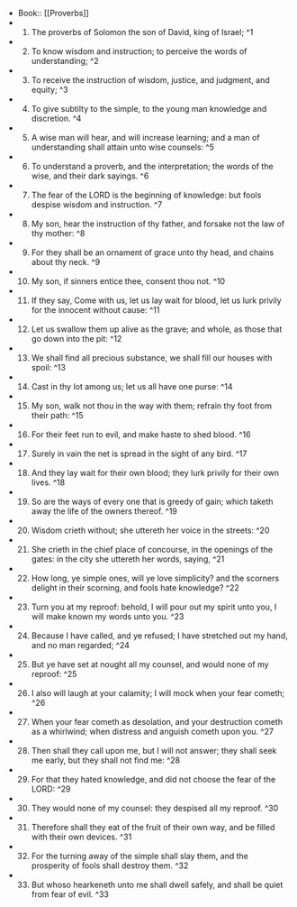 - Book:: [[Proverbs]]
- 1. The proverbs of Solomon the son of David, king of Israel; ^1
- 2. To know wisdom and instruction; to perceive the words of understanding; ^2
- 3. To receive the instruction of wisdom, justice, and judgment, and equity; ^3
- 4. To give subtilty to the simple, to the young man knowledge and discretion. ^4
- 5. A wise man will hear, and will increase learning; and a man of understanding shall attain unto wise counsels: ^5
- 6. To understand a proverb, and the interpretation; the words of the wise, and their dark sayings. ^6
- 7. The fear of the LORD is the beginning of knowledge: but fools despise wisdom and instruction. ^7
- 8. My son, hear the instruction of thy father, and forsake not the law of thy mother: ^8
- 9. For they shall be an ornament of grace unto thy head, and chains about thy neck. ^9
- 10. My son, if sinners entice thee, consent thou not. ^10
- 11. If they say, Come with us, let us lay wait for blood, let us lurk privily for the innocent without cause: ^11
- 12. Let us swallow them up alive as the grave; and whole, as those that go down into the pit: ^12
- 13. We shall find all precious substance, we shall fill our houses with spoil: ^13
- 14. Cast in thy lot among us; let us all have one purse: ^14
- 15. My son, walk not thou in the way with them; refrain thy foot from their path: ^15
- 16. For their feet run to evil, and make haste to shed blood. ^16
- 17. Surely in vain the net is spread in the sight of any bird. ^17
- 18. And they lay wait for their own blood; they lurk privily for their own lives. ^18
- 19. So are the ways of every one that is greedy of gain; which taketh away the life of the owners thereof. ^19
- 20. Wisdom crieth without; she uttereth her voice in the streets: ^20
- 21. She crieth in the chief place of concourse, in the openings of the gates: in the city she uttereth her words, saying, ^21
- 22. How long, ye simple ones, will ye love simplicity? and the scorners delight in their scorning, and fools hate knowledge? ^22
- 23. Turn you at my reproof: behold, I will pour out my spirit unto you, I will make known my words unto you. ^23
- 24. Because I have called, and ye refused; I have stretched out my hand, and no man regarded; ^24
- 25. But ye have set at nought all my counsel, and would none of my reproof: ^25
- 26. I also will laugh at your calamity; I will mock when your fear cometh; ^26
- 27. When your fear cometh as desolation, and your destruction cometh as a whirlwind; when distress and anguish cometh upon you. ^27
- 28. Then shall they call upon me, but I will not answer; they shall seek me early, but they shall not find me: ^28
- 29. For that they hated knowledge, and did not choose the fear of the LORD: ^29
- 30. They would none of my counsel: they despised all my reproof. ^30
- 31. Therefore shall they eat of the fruit of their own way, and be filled with their own devices. ^31
- 32. For the turning away of the simple shall slay them, and the prosperity of fools shall destroy them. ^32
- 33. But whoso hearkeneth unto me shall dwell safely, and shall be quiet from fear of evil. ^33
